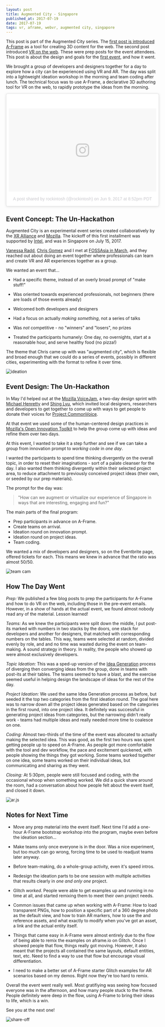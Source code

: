 ```yaml
---
layout: post
title: Augmented City - Singapore
published_at: 2017-07-19
date: 2017-07-19
tags: vr, aframe, webvr, augmented city, singapore
---
```



This post is part of the Augmented City series. The [first post is introduced A-Frame](https://metafluff.com/2017/07/06/aframe-augmented-city/) as a tool for creating 3D content for the web. The second post introduced [VR on the web](https://metafluff.com/2017/07/12/augmented-city-vr/). These were prep posts for the event attendees. This post is about the design and goals for the [first event](https://www.eventbrite.com/e/vrar-maker-lab-augmented-city-creating-vr-ar-web-content-showcasing-singapore-tickets-35297738486), and how it went.

We brought a group of developers and designers together for a day to explore how a city can be experienced using VR and AR. The day was split into a lightweight ideation workshop in the morning and team coding after lunch. The technical focus was to use A-Frame, a declarative 3D authoring tool for VR on the web, to rapidly prototype the ideas from the morning.

<blockquote class="instagram-media" data-instgrm-version="7" style=" background:#FFF; border:0; border-radius:3px; box-shadow:0 0 1px 0 rgba(0,0,0,0.5),0 1px 10px 0 rgba(0,0,0,0.15); margin: 1px; max-width:658px; padding:0; width:99.375%; width:-webkit-calc(100% - 2px); width:calc(100% - 2px);"><div style="padding:8px;"> <div style=" background:#F8F8F8; line-height:0; margin-top:40px; padding:28.10185185185185% 0; text-align:center; width:100%;"> <div style=" background:url(data:image/png;base64,iVBORw0KGgoAAAANSUhEUgAAACwAAAAsCAMAAAApWqozAAAABGdBTUEAALGPC/xhBQAAAAFzUkdCAK7OHOkAAAAMUExURczMzPf399fX1+bm5mzY9AMAAADiSURBVDjLvZXbEsMgCES5/P8/t9FuRVCRmU73JWlzosgSIIZURCjo/ad+EQJJB4Hv8BFt+IDpQoCx1wjOSBFhh2XssxEIYn3ulI/6MNReE07UIWJEv8UEOWDS88LY97kqyTliJKKtuYBbruAyVh5wOHiXmpi5we58Ek028czwyuQdLKPG1Bkb4NnM+VeAnfHqn1k4+GPT6uGQcvu2h2OVuIf/gWUFyy8OWEpdyZSa3aVCqpVoVvzZZ2VTnn2wU8qzVjDDetO90GSy9mVLqtgYSy231MxrY6I2gGqjrTY0L8fxCxfCBbhWrsYYAAAAAElFTkSuQmCC); display:block; height:44px; margin:0 auto -44px; position:relative; top:-22px; width:44px;"></div></div><p style=" color:#c9c8cd; font-family:Arial,sans-serif; font-size:14px; line-height:17px; margin-bottom:0; margin-top:8px; overflow:hidden; padding:8px 0 7px; text-align:center; text-overflow:ellipsis; white-space:nowrap;"><a href="https://www.instagram.com/p/BVJQaVMgKpX/" style=" color:#c9c8cd; font-family:Arial,sans-serif; font-size:14px; font-style:normal; font-weight:normal; line-height:17px; text-decoration:none;" target="_blank">A post shared by rockintosh (@rockintosh)</a> on <time style=" font-family:Arial,sans-serif; font-size:14px; line-height:17px;" datetime="2017-06-10T03:52:06+00:00">Jun 9, 2017 at 8:52pm PDT</time></p></div></blockquote>
<script async defer src="//platform.instagram.com/en_US/embeds.js"></script>

## Event Concept: The Un-Hackathon

Augmented City is an experimental event series created collaboratively by the [XR Alliance](https://m.facebook.com/XR-Alliance-1703741423255746/) and [Mozilla](https://www.mozilla.org). The kickoff of this first installment was supported by [Intel](https://www.intel.sg/content/www/xa/en/homepage.html), and was in Singapore on July 15, 2017.

[Vanessa Radd](https://twitter.com/vanradd), [Chris Gomez](https://twitter.com/chrisgomez) and I met at [FOSSAsia in March](https://metafluff.com/2017/03/28/fossasia2017/), and they reached out about doing an event together where professionals can learn and create VR and AR experiences together as a group.

We wanted an event that...

* Had a specific theme, instead of an overly broad prompt of "make stuff!"

* Was oriented towards experienced professionals, not beginners (there are loads of those events already)

* Welcomed both developers and designers

* Had a focus on actually *making something*, not a series of talks

* Was *not* competitive - no "winners" and "losers", no prizes

* Treated the participants humanely: One day, no overnights, start at a reasonable hour, and serve healthy food (no pizza!)

The theme that Chris came up with was "augmented city", which is flexible and broad enough that we could do a series of events, possibly in different cities, experimenting with the format to refine it over time.

![ideation](ideation.png)

## Event Design: The Un-Hackathon

In May I'd helped out at the [Mozilla VoiceJam](https://moztw.kktix.cc/events/voice-jam), a two-day design sprint with [Michael Henretty](https://twitter.com/mikehenrty) and [Shing Lyu](https://shinglyu.github.io/), which invited local designers, researchers and developers to get together to come up with ways to get people to donate their voices for [Project CommonVoice](https://voice.mozilla.org/).

At that event we used some of the human-centered design practices in [Mozilla's Open Innovation Toolkit](https://toolkit.mozilla.org/) to help the group come up with ideas and refine them over two days.

At this event, I wanted to take it a step further and see if we can take a group from innovation prompt to *working code* in *one day*.

I wanted the participants to spend time thinking divergently on the overall topic, in order to reset their imaginations - sort of a palate cleanser for the day. I also wanted them thinking divergently within their selected project area, to reduce attachment to previously conceived project ideas (their own, or seeded by our prep materials).

The prompt for the day was:

> "How can we augment or virtualize our experience of Singapore in ways that are interesting, engaging and fun?"

The main parts of the final program:

* Prep participants in advance on A-Frame.
* Create teams on arrival.
* Ideation round on innovation prompt.
* Ideation round on project ideas.
* Team coding.

We wanted a mix of developers and designers, so on the Eventbrite page, offered tickets for each. This means we knew in advance that the ratio was almost 50/50.

![team cam](teamcam.png)

## How The Day Went

*Prep:* We published a few blog posts to prep the participants for A-Frame and how to do VR on the web, including those in the pre-event emails. However, in a show of hands at the actual event, we found almost nobody read any of the material. Lesson learned! 

*Teams:* As we knew the participants were split down the middle, I put post-its marked with numbers in two stacks by the doors, one stack for developers and another for designers, that matched with corresponding numbers on the tables. This way, teams were selected at random, divided evenly by role, and and no time was wasted during the event on team-making. A sound strategy in theory. In reality, the people who showed up were almost exclusively developers.

*Topic Ideation:* This was a sped-up version of the [Idea Generation](https://toolkit.mozilla.org/method/idea-generation/) process of diverging then converging ideas from the group, done in teams with post-its at their tables. The teams seemed to have a blast, and the exercise seemed useful in helping design the landscape of ideas for the rest of the day.

*Project Ideation:* We used the same Idea Generation process as before, but seeded it the top two categories from the first ideation round. The goal here was to narrow down all the project ideas generated based on the categories in the first round, into one project idea. It definitely was successful in generating project ideas from categories, but the narrowing didn't really work - teams had multiple ideas and really needed more time to coalesce on one.

*Coding:* Almost two-thirds of the time of the event was allocated to actually making the selected idea. This was good, as the first two hours was spent getting people up to speed on A-Frame. As people got more comfortable with the tool and dev workflow, the pace and excitement quickened, with people showing the things they got working. Some teams worked together on one idea, some teams worked on their individual ideas, but communicating and sharing as they went.

*Closing:* At 5:30pm, people were still focused and coding, with the occasional whoop when something worked. We did a quick share around the room, had a conversation about how people felt about the event itself, and closed it down.

![ar.js](arjs.png)

## Notes for Next Time

* Move any prep material into the event itself. Next time I'd add a one-hour A-Frame bootstrap workshop into the program, maybe even before the ideation section...

* Make teams only once everyone is in the door. Was a nice experiment, but too much can go wrong, forcing time to be used to readjust teams later anyway.

* Before team-making, do a whole-group activity, even it's speed intros.

* Redesign the ideation parts to be one session with multiple activities that results clearly in *one and only one* project.

* Glitch *worked*. People were able to get examples up and running in no time at all, and started remixing them to meet their own project needs. 

* Common issues that came up when working with A-Frame: How to load transparent PNGs, how to position a specific part of a 360 degree photo as the default view, and how to train AR markers, how to use the and reference assets, and what exactly to modify when you've got an asset, a link and the actual entity itself.

* Things that came easy in A-Frame were almost entirely due to the flow of being able to remix the examples on aframe.io on Glitch. Once I showed people that flow, things really got moving. However, it also meant that the projects all contained the same layouts, default entities, text, etc. Need to find a way to use that flow but encourage visual differentiation.

* I need to make a better set of A-Frame starter Glitch examples for AR scenarios based on my demos. Right now they're too hard to remix.

Overall the event went really well. Most gratifiying was seeing how focused everyone was in the afternoon, and how many people stuck to the theme. People definitely were deep in the flow, using A-Frame to bring their ideas to life, which is a win.

See you at the next one!

![share-off](shareoff.png)

